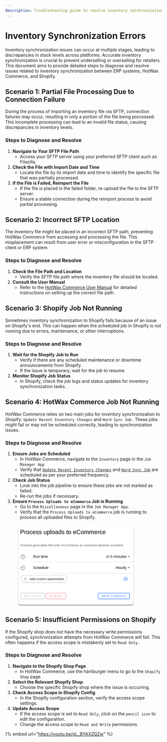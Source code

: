 ```yaml
---
description: Troubleshooting guide to resolve inventory synchronization errors
---
```


# Inventory Synchronization Errors

Inventory synchronization issues can occur at multiple stages, leading to discrepancies in stock levels across platforms. Accurate inventory synchronization is crucial to prevent underselling or overselling for retailers. This document aims to provide detailed steps to diagnose and resolve issues related to inventory synchronization between ERP systems, HotWax Commerce, and Shopify.

## Scenario 1: Partial File Processing Due to Connection Failure

During the process of importing an inventory file via SFTP, connection failures may occur, resulting in only a portion of the file being processed. This incomplete processing can lead to an invalid file status, causing discrepancies in inventory levels.

### Steps to Diagnose and Resolve

1. **Navigate to Your SFTP File Path**
   * Access your SFTP server using your preferred SFTP client such as Filezilla.
2. **Check the File with Import Date and Time**
   * Locate the file by its import date and time to identify the specific file that was partially processed.
3. **If the File is Failed, Reimport the File**
   * If the file is placed in the failed folder, re-upload the file to the SFTP server.
   * Ensure a stable connection during the reimport process to avoid partial processing.

## Scenario 2: Incorrect SFTP Location

The inventory file might be placed in an incorrect SFTP path, preventing HotWax Commerce from accessing and processing the file. This misplacement can result from user error or misconfiguration in the SFTP client or ERP system.

### Steps to Diagnose and Resolve

1. **Check the File Path and Location**
   * Verify the SFTP file path where the inventory file should be located.
2. **Consult the User Manual**
   * Refer to the [HotWax Commerce User Manual](../../data-manager/data-import-errors.md) for detailed instructions on setting up the correct file path.

## Scenario 3: Shopify Job Not Running

Sometimes inventory synchronization to Shopify fails because of an issue on Shopify's end. This can happen when the scheduled job in Shopify is not running due to errors, maintenance, or other interruptions.

### Steps to Diagnose and Resolve

1. **Wait for the Shopify Job to Run**
   * Verify if there are any scheduled maintenance or downtime announcements from Shopify.
   * If the issue is temporary, wait for the job to resume.
2. **Monitor Shopify Job Status**
   * In Shopify, check the job logs and status updates for inventory synchronization tasks.

## Scenario 4: HotWax Commerce Job Not Running



HotWax Commerce relies on two main jobs for inventory synchronization to Shopify: `Update Recent Inventory Changes` and `Hard Sync Job.` These jobs might fail or may not be scheduled correctly, leading to synchronization issues.

### Steps to Diagnose and Resolve

1. **Ensure Jobs are Scheduled**
   * In HotWax Commerce, navigate to the `Inventory` page in the `Job Manager App`
   * Verify that [`Update Recent Inventory Changes`](../../job-workflows/inventory.md) and [`Hard Sync Job`](https://docs.hotwax.co/documents/v/retail-operations/workflow/job-workflows/inventory) are scheduled as per your preferred frequency.
2. **Check Job Status**
   * Look into the job pipeline to ensure these jobs are not marked as failed.
   * Re-run the jobs if necessary.
3. **Ensure `Process Uploads to eCommerce` Job is Running**
   * Go to the `Miscellaneous` page in the `Job Manager App`.
   * Verify that the `Process Uploads to eCommerce` job is running to process all uploaded files to Shopify.



<figure><img src="../../.gitbook/assets/Inventory Scnchronization 1.png" alt="" width="375"><figcaption></figcaption></figure>

## Scenario 5: Insufficient Permissions on Shopify

If the Shopify shop does not have the necessary write permissions configured, synchronization attempts from HotWax Commerce will fail. This often happens if the access scope is mistakenly set to `Read Only.`

### Steps to Diagnose and Resolve

1. **Navigate to the Shopify Shop Page**
   * In HotWax Commerce, use the hamburger menu to go to the `Shopify Shop` page.
2. **Select the Relevant Shopify Shop**
   * Choose the specific Shopify shop where the issue is occurring.
3. **Check Access Scope in Shopify Config**
   * In the Shopify configuration section, verify the access scope settings.
4. **Update Access Scope**
   * If the access scope is set to `Read Only`, click on the `pencil icon` to edit the configuration.
   * Change the access scope to `Read and Write` permissions.



{% embed url="https://youtu.be/oL_BYAXZQZw" %}
